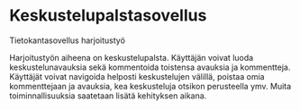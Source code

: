 # Keskustelupalstasovellus

Tietokantasovellus harjoitustyö

Harjoitustyön aiheena on keskustelupalsta. Käyttäjän voivat luoda keskustelunavauksia sekä kommentoida toistensa avauksia ja kommentteja. Käyttäjät voivat navigoida helposti keskustelujen välillä, poistaa omia kommenttejaan ja avauksia, kea keskusteluja otsikon perusteella ymv. Muita toiminnallisuuksia saatetaan lisätä kehityksen aikana.


